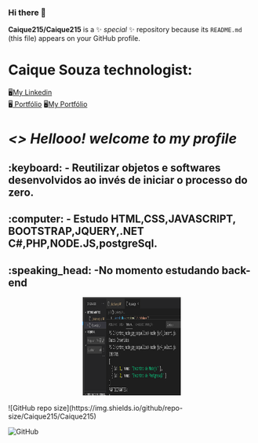 

### Hi there 👋 

**Caique215/Caique215** is a ✨ _special_ ✨ repository because its `README.md` (this file) appears on your GitHub profile.
<strong><h1>Caique Souza technologist:</h1></strong> 
:desktop_computer:[My Linkedin](https://www.linkedin.com/in/caique-souza-a1941811b/)    
:desktop_computer:[ Portfólio](https://caique215.github.io/caique/)
:desktop_computer:[My Portfólio](https://caique215.github.io/caique-meu-projeto/)
<h1><i> <> Hellooo! welcome to my profile </i> </h2>	
<h2>:keyboard: - Reutilizar objetos e softwares desenvolvidos ao invés de iniciar o processo do zero.</h2>
<h2>:computer: - Estudo HTML,CSS,JAVASCRIPT, BOOTSTRAP,JQUERY,.NET C#,PHP,NODE.JS,postgreSql.</h2>
  <h2>:speaking_head: -No momento estudando back-end</h2>
  <p align="center">
  <img src="https://github.com/Caique215/Caique215/blob/main/postgree.png" width="200px" height="200px" title="Back end"> </p>
![GitHub repo size](https://img.shields.io/github/repo-size/Caique215/Caique215)
 
 
![GitHub](https://img.shields.io/github/license/Caique215/Caique215)



